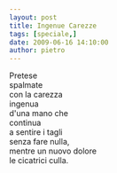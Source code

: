 ```yaml
---
layout: post
title: Ingenue Carezze
tags: [speciale,]
date: 2009-06-16 14:10:00
author: pietro
---
```

Pretese<br/>spalmate<br/>con la carezza<br/>ingenua<br/>d'una mano che<br/>continua<br/>a sentire i tagli<br/>senza fare nulla,<br/>mentre un nuovo dolore<br/>le cicatrici culla.

